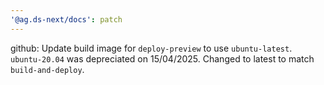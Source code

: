 ```yaml
---
'@ag.ds-next/docs': patch
---
```


github: Update build image for `deploy-preview` to use `ubuntu-latest`. `ubuntu-20.04` was depreciated on 15/04/2025. Changed to latest to match `build-and-deploy`.
